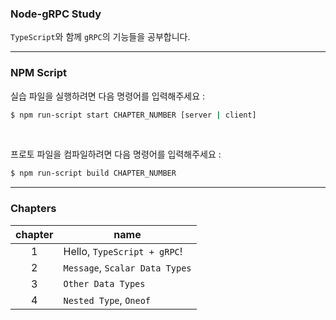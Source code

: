 ### Node-gRPC Study

`TypeScript`와 함께 `gRPC`의 기능들을 공부합니다.

---

### NPM Script

실습 파일을 실행하려면 다음 명령어를 입력해주세요 :

```bash
$ npm run-script start CHAPTER_NUMBER [server | client]
```

<br/>

프로토 파일을 컴파일하려면 다음 명령어를 입력해주세요 :

```bash
$ npm run-script build CHAPTER_NUMBER
```

---

### Chapters

| chapter | name                           |
| :-----: | ------------------------------ |
|    1    | Hello, `TypeScript + gRPC`!    |
|    2    | `Message`, `Scalar Data Types` |
|    3    | `Other Data Types`             |
|    4    | `Nested Type`, `Oneof`         |
